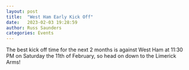 ```yaml
---
layout: post
title:  "West Ham Early Kick Off"
date:   2023-02-03 19:28:59
author: Russ Saunders
categories: Events
---
```

The best kick off time for the next 2 months is against West Ham at 11:30 PM on Saturday the 11th of February, so head on down to the Limerick Arms!
